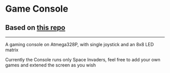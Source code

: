 # Game Console 
## Based on [this repo](https://github.com/SebLague/Monster-Console)
_______________________
A gaming console on Atmega328P, with single joystick and an 8x8 LED matrix

Currently the Console runs only Space Invaders, feel free to add your own games and extened the screen as you wish
